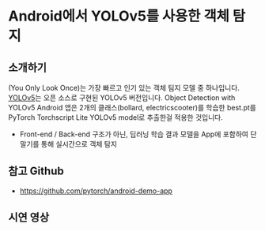 # Android에서 YOLOv5를 사용한 객체 탐지

## 소개하기

(You Only Look Once)는 가장 빠르고 인기 있는 객체 팀지 모델 중 하나입니다. [YOLOv5](https://github.com/ultralytics/yolov5)는 오픈 소스로 구현된 YOLOv5 버전입니다.
Object Detection with YOLOv5 Android 앱은 2개의 클래스(bollard, electricscooter)를 학습한 best.pt를 PyTorch Torchscript Lite YOLOv5 model로 추출한걸 적용한 것입니다.

* Front-end / Back-end 구조가 아닌, 딥러닝 학습 결과 모델을 App에 포함하여 단말기를 통해 실시간으로 객체 탐지

## 참고 Github

* https://github.com/pytorch/android-demo-app

## 시연 영상
